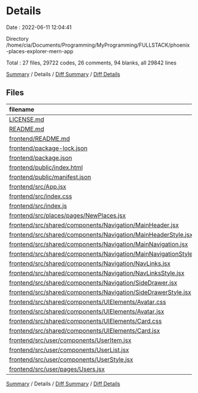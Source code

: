 # Details

Date : 2022-06-11 12:04:41

Directory /home/cia/Documents/Programming/MyProgramming/FULLSTACK/phoenix-places-explorer-mern-app

Total : 27 files,  29722 codes, 26 comments, 94 blanks, all 29842 lines

[Summary](results.md) / Details / [Diff Summary](diff.md) / [Diff Details](diff-details.md)

## Files
| filename | language | code | comment | blank | total |
| :--- | :--- | ---: | ---: | ---: | ---: |
| [LICENSE.md](/LICENSE.md) | Markdown | 17 | 0 | 5 | 22 |
| [README.md](/README.md) | Markdown | 0 | 0 | 1 | 1 |
| [frontend/README.md](/frontend/README.md) | Markdown | 38 | 0 | 33 | 71 |
| [frontend/package-lock.json](/frontend/package-lock.json) | JSON | 29,336 | 0 | 1 | 29,337 |
| [frontend/package.json](/frontend/package.json) | JSON | 44 | 0 | 1 | 45 |
| [frontend/public/index.html](/frontend/public/index.html) | HTML | 23 | 23 | 1 | 47 |
| [frontend/public/manifest.json](/frontend/public/manifest.json) | JSON | 25 | 0 | 1 | 26 |
| [frontend/src/App.jsx](/frontend/src/App.jsx) | JavaScript | 25 | 0 | 3 | 28 |
| [frontend/src/index.css](/frontend/src/index.css) | CSS | 6 | 0 | 0 | 6 |
| [frontend/src/index.js](/frontend/src/index.js) | JavaScript | 10 | 3 | 3 | 16 |
| [frontend/src/places/pages/NewPlaces.jsx](/frontend/src/places/pages/NewPlaces.jsx) | JavaScript | 6 | 0 | 3 | 9 |
| [frontend/src/shared/components/Navigation/MainHeader.jsx](/frontend/src/shared/components/Navigation/MainHeader.jsx) | JavaScript | 7 | 0 | 3 | 10 |
| [frontend/src/shared/components/Navigation/MainHeaderStyle.jsx](/frontend/src/shared/components/Navigation/MainHeaderStyle.jsx) | JavaScript | 6 | 0 | 4 | 10 |
| [frontend/src/shared/components/Navigation/MainNavigation.jsx](/frontend/src/shared/components/Navigation/MainNavigation.jsx) | JavaScript | 0 | 0 | 1 | 1 |
| [frontend/src/shared/components/Navigation/MainNavigationStyle.jsx](/frontend/src/shared/components/Navigation/MainNavigationStyle.jsx) | JavaScript | 3 | 0 | 3 | 6 |
| [frontend/src/shared/components/Navigation/NavLinks.jsx](/frontend/src/shared/components/Navigation/NavLinks.jsx) | JavaScript | 0 | 0 | 1 | 1 |
| [frontend/src/shared/components/Navigation/NavLinksStyle.jsx](/frontend/src/shared/components/Navigation/NavLinksStyle.jsx) | JavaScript | 3 | 0 | 3 | 6 |
| [frontend/src/shared/components/Navigation/SideDrawer.jsx](/frontend/src/shared/components/Navigation/SideDrawer.jsx) | JavaScript | 0 | 0 | 1 | 1 |
| [frontend/src/shared/components/Navigation/SideDrawerStyle.jsx](/frontend/src/shared/components/Navigation/SideDrawerStyle.jsx) | JavaScript | 3 | 0 | 3 | 6 |
| [frontend/src/shared/components/UIElements/Avatar.css](/frontend/src/shared/components/UIElements/Avatar.css) | CSS | 14 | 0 | 1 | 15 |
| [frontend/src/shared/components/UIElements/Avatar.jsx](/frontend/src/shared/components/UIElements/Avatar.jsx) | JavaScript | 14 | 0 | 4 | 18 |
| [frontend/src/shared/components/UIElements/Card.css](/frontend/src/shared/components/UIElements/Card.css) | CSS | 10 | 0 | 1 | 11 |
| [frontend/src/shared/components/UIElements/Card.jsx](/frontend/src/shared/components/UIElements/Card.jsx) | JavaScript | 10 | 0 | 4 | 14 |
| [frontend/src/user/components/UserItem.jsx](/frontend/src/user/components/UserItem.jsx) | JavaScript | 31 | 0 | 4 | 35 |
| [frontend/src/user/components/UserList.jsx](/frontend/src/user/components/UserList.jsx) | JavaScript | 33 | 0 | 4 | 37 |
| [frontend/src/user/components/UserStyle.jsx](/frontend/src/user/components/UserStyle.jsx) | JavaScript | 46 | 0 | 3 | 49 |
| [frontend/src/user/pages/Users.jsx](/frontend/src/user/pages/Users.jsx) | JavaScript | 12 | 0 | 2 | 14 |

[Summary](results.md) / Details / [Diff Summary](diff.md) / [Diff Details](diff-details.md)
